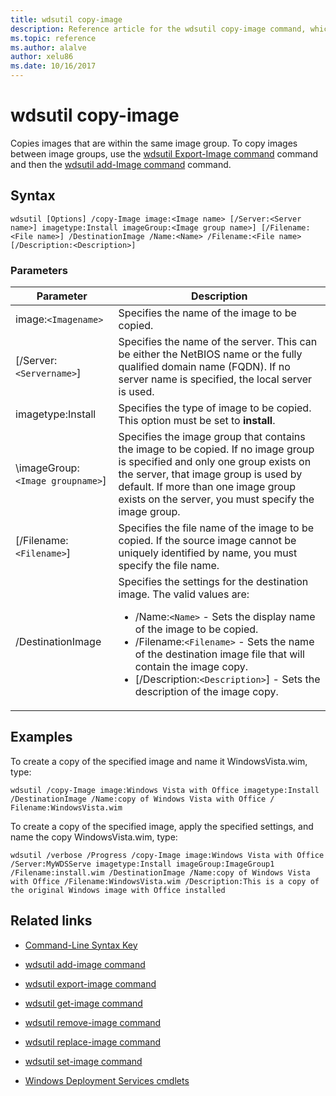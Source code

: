 ```yaml
---
title: wdsutil copy-image
description: Reference article for the wdsutil copy-image command, which copies images that are within the same image group.
ms.topic: reference
ms.author: alalve
author: xelu86
ms.date: 10/16/2017
---
```


# wdsutil copy-image



Copies images that are within the same image group. To copy images between image groups, use the [wdsutil Export-Image command](wdsutil-export-image.md) command and then the [wdsutil add-Image command](wdsutil-add-image.md) command.

## Syntax

```
wdsutil [Options] /copy-Image image:<Image name> [/Server:<Server name>] imagetype:Install imageGroup:<Image group name>] [/Filename:<File name>] /DestinationImage /Name:<Name> /Filename:<File name> [/Description:<Description>]
```

### Parameters

| Parameter | Description |
|--|--|
| image:`<Imagename>` | Specifies the name of the image to be copied. |
| [/Server:`<Servername>`] | Specifies the name of the server. This can be either the NetBIOS name or the fully qualified domain name (FQDN). If no server name is specified, the local server is used. |
| imagetype:Install | Specifies the type of image to be copied. This option must be set to **install**. |
| \imageGroup:`<Image groupname>`] | Specifies the image group that contains the image to be copied. If no image group is specified and only one group exists on the server, that image group is used by default. If more than one image group exists on the server, you must specify the image group. |
| [/Filename:`<Filename>`] | Specifies the file name of the image to be copied. If the source image cannot be uniquely identified by name, you must specify the file name. |
| /DestinationImage | Specifies the settings for the destination image. The valid values are:<ul><li>/Name:`<Name>` - Sets the display name of the image to be copied.</li><li>/Filename:`<Filename>` - Sets the name of the destination image file that will contain the image copy.</li><li>[/Description:`<Description>`] - Sets the description of the image copy.</li></ul> |

## Examples

To create a copy of the specified image and name it WindowsVista.wim, type:

```
wdsutil /copy-Image image:Windows Vista with Office imagetype:Install /DestinationImage /Name:copy of Windows Vista with Office / Filename:WindowsVista.wim
```

To create a copy of the specified image, apply the specified settings, and name the copy WindowsVista.wim, type:

```
wdsutil /verbose /Progress /copy-Image image:Windows Vista with Office /Server:MyWDSServe imagetype:Install imageGroup:ImageGroup1
/Filename:install.wim /DestinationImage /Name:copy of Windows Vista with Office /Filename:WindowsVista.wim /Description:This is a copy of the original Windows image with Office installed
```

## Related links

- [Command-Line Syntax Key](command-line-syntax-key.md)

- [wdsutil add-image command](wdsutil-add-image.md)

- [wdsutil export-image command](wdsutil-export-image.md)

- [wdsutil get-image command](wdsutil-get-image.md)

- [wdsutil remove-image command](wdsutil-remove-image.md)

- [wdsutil replace-image command](wdsutil-replace-image.md)

- [wdsutil set-image command](wdsutil-set-image.md)

- [Windows Deployment Services cmdlets](/powershell/module/wds)
